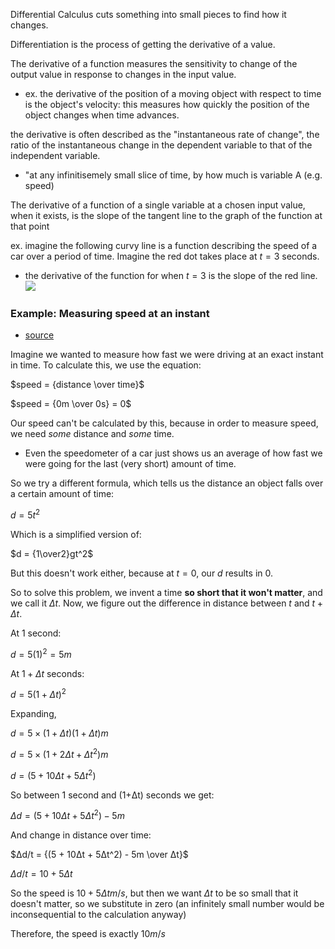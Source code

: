 
Differential Calculus cuts something into small pieces to find how it changes.

Differentiation is the process of getting the derivative of a value.

The derivative of a function measures the sensitivity to change of the output value in response to changes in the input value. 
- ex. the derivative of the position of a moving object with respect to time is the object's velocity: this measures how quickly the position of the object changes when time advances.

the derivative is often described as the "instantaneous rate of change", the ratio of the instantaneous change in the dependent variable to that of the independent variable.
- "at any infinitisemely small slice of time, by how much is variable A (e.g. speed)

The derivative of a function of a single variable at a chosen input value, when it exists, is the slope of the tangent line to the graph of the function at that point

ex. imagine the following curvy line is a function describing the speed of a car over a period of time. Imagine the red dot takes place at $t=3$ seconds.
- the derivative of the function for when $t=3$ is the slope of the red line.
![](/assets/images/2021-11-11-20-40-02.png)

### Example: Measuring speed at an instant
- [source](https://www.mathsisfun.com/calculus/introduction.html)

Imagine we wanted to measure how fast we were driving at an exact instant in time. To calculate this, we use the equation: 

$speed = {distance \over time}$

$speed = {0m \over 0s} = 0$

Our speed can't be calculated by this, because in order to measure speed, we need *some* distance and *some* time.
- Even the speedometer of a car just shows us an average of how fast we were going for the last (very short) amount of time.

So we try a different formula, which tells us the distance an object falls over a certain amount of time:

$d = 5t^2$

Which is a simplified version of:

$d = {1\over2}gt^2$

But this doesn't work either, because at $t = 0$, our $d$ results in $0$.

So to solve this problem, we invent a time **so short that it won't matter**, and we call it $Δt$. Now, we figure out the difference in distance between $t$ and $t + Δt$.

At 1 second:

$d = 5(1)^2 = 5m$

At $1 + Δt$ seconds:

$d = 5(1 + Δt)^2$

Expanding,

$d = 5 \times (1 + Δt)(1 + Δt)m$

$d = 5 \times (1 + 2Δt + Δt^2)m$

$d = (5 + 10Δt + 5Δt^2)$

So between 1 second and (1+Δt) seconds we get:

$Δd = (5 + 10Δt + 5Δt^2) - 5m$

And change in distance over time:

$Δd/t = {(5 + 10Δt + 5Δt^2) - 5m \over Δt}$

$Δd/t = 10 + 5Δt$

So the speed is $10 + 5Δt m/s$, but then we want $Δt$ to be so small that it doesn't matter, so we substitute in zero (an infinitely small number would be inconsequential to the calculation anyway)

Therefore, the speed is exactly $10m/s$


